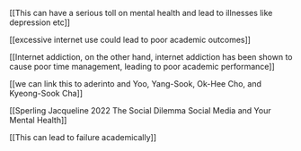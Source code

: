 [[This can have a serious toll on mental health and lead to illnesses like depression etc]]

[[excessive internet use could lead to poor academic outcomes]]

[[Internet addiction, on the other hand, internet addiction has been shown to cause poor time management, leading to poor academic performance]]

[[we can link this to aderinto and Yoo, Yang-Sook, Ok-Hee Cho, and Kyeong-Sook Cha]]

[[Sperling Jacqueline 2022 The Social Dilemma Social Media and Your Mental Health]]


[[This can lead to failure academically]]
